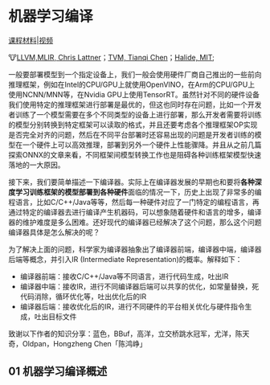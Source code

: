 # 机器学习编译

[课程材料](https://mlc.ai/zh/index.html)|[视频](https://space.bilibili.com/1663273796/video)

🐮[LLVM,MLIR, Chris Lattner](https://nondot.org/sabre/)；[TVM, Tianqi Chen](https://tqchen.com/)；[Halide, MIT](https://halide-lang.org/);

一般要部署模型到一个指定设备上，我们一般会使用硬件厂商自己推出的一些前向推理框架，例如在Intel的CPU/GPU上就使用OpenVINO，在Arm的CPU/GPU上使用NCNN/MNN等，在Nvidia GPU上使用TensorRT。虽然针对不同的硬件设备我们使用特定的推理框架进行部署是最优的，但这也同时存在问题，比如一个开发者训练了一个模型需要在多个不同类型的设备上进行部署，那么开发者需要将训练的模型分别转换到特定框架可以读取的格式，并且还要考虑各个推理框架OP实现是否完全对齐的问题，然后在不同平台部署时还容易出现的问题是开发者训练的模型在一个硬件上可以高效推理，部署到另外一个硬件上性能骤降。并且从之前几篇探索ONNX的文章来看，不同框架间模型转换工作也是阻碍各种训练框架模型快速落地的一大原因。

接下来，我们要简单描述一下编译器。实际上在编译器发展的早期也和要将**各种深度学习训练框架的模型部署到各种硬件**面临的情况一下，历史上出现了非常多的编程语言，比如C/C++/Java等等，然后每一种硬件对应了一门特定的编程语言，再通过特定的编译器去进行编译产生机器码，可以想象随着硬件和语言的增多，编译器的维护难度是多么困难。还好现代的编译器已经解决了这个问题，那么这个问题编译器具体是怎么解决的呢？

为了解决上面的问题，科学家为编译器抽象出了编译器前端，编译器中端，编译器后端等概念，并引入IR (Intermediate Representation)的概率。解释如下：

- 编译器前端：接收C/C++/Java等不同语言，进行代码生成，吐出IR
- 编译器中端：接收IR，进行不同编译器后端可以共享的优化，如常量替换，死代码消除，循环优化等，吐出优化后的IR
- 编译器后端：接收优化后的IR，进行不同硬件的平台相关优化与硬件指令生成，吐出目标文件

致谢以下作者的知识分享：蓝色，BBuf，高洋，立交桥跳水冠军，尤洋，陈天奇，Oldpan，Hongzheng Chen「陈鸿峥」



## 01 机器学习编译概述